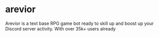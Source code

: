 # arevior
Arevior is a text base RPG game bot ready to skill up and boost up your Discord server activity. With over 35k+ users already

